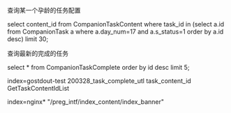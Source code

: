 查询某一个孕龄的任务配置

select content\_id from CompanionTaskContent where task\_id in \(select a.id from CompanionTask a where a.day\_num=17 and a.s\_status=1 order by a.id desc\) limit 30;

查询最新的完成的任务

select \* from CompanionTaskComplete order by id desc limit 5;

index=gostdout-test 200328\_task\_complete\_utl task\_content\_id GetTaskContentIdList



index=nginx\* "/preg\_intf/index\_content/index\_banner" 


